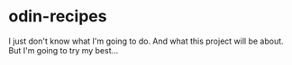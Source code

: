 # odin-recipes
I just don't know what I'm going to do. And what this project will be about. But I'm going to try my best...